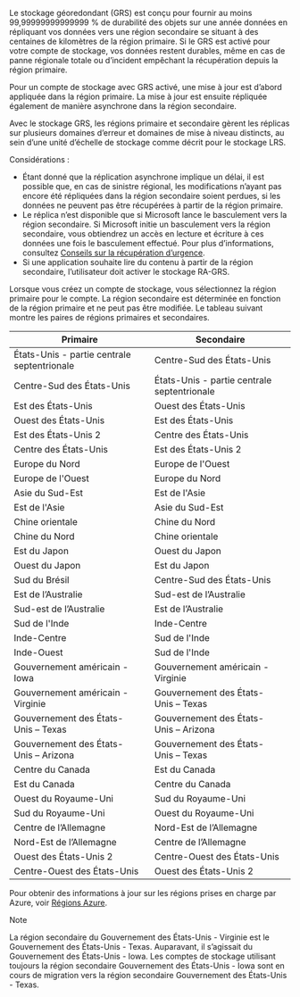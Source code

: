 Le stockage géoredondant (GRS) est conçu pour fournir au moins 99,99999999999999 % de durabilité des objets sur une année données en répliquant vos données vers une région secondaire se situant à des centaines de kilomètres de la région primaire. Si le GRS est activé pour votre compte de stockage, vos données restent durables, même en cas de panne régionale totale ou d’incident empêchant la récupération depuis la région primaire.

Pour un compte de stockage avec GRS activé, une mise à jour est d’abord appliquée dans la région primaire. La mise à jour est ensuite répliquée également de manière asynchrone dans la région secondaire.

Avec le stockage GRS, les régions primaire et secondaire gèrent les réplicas sur plusieurs domaines d’erreur et domaines de mise à niveau distincts, au sein d’une unité d’échelle de stockage comme décrit pour le stockage LRS.

Considérations :

* Étant donné que la réplication asynchrone implique un délai, il est possible que, en cas de sinistre régional, les modifications n’ayant pas encore été répliquées dans la région secondaire soient perdues, si les données ne peuvent pas être récupérées à partir de la région primaire.
* Le réplica n’est disponible que si Microsoft lance le basculement vers la région secondaire. Si Microsoft initie un basculement vers la région secondaire, vous obtiendrez un accès en lecture et écriture à ces données une fois le basculement effectué. Pour plus d’informations, consultez [Conseils sur la récupération d’urgence](../articles/storage/common/storage-disaster-recovery-guidance.md).
* Si une application souhaite lire du contenu à partir de la région secondaire, l’utilisateur doit activer le stockage RA-GRS.

Lorsque vous créez un compte de stockage, vous sélectionnez la région primaire pour le compte. La région secondaire est déterminée en fonction de la région primaire et ne peut pas être modifiée. Le tableau suivant montre les paires de régions primaires et secondaires.

| Primaire | Secondaire |
| --- | --- |
| États-Unis - partie centrale septentrionale | Centre-Sud des États-Unis |
| Centre-Sud des États-Unis | États-Unis - partie centrale septentrionale |
| Est des États-Unis | Ouest des États-Unis |
| Ouest des États-Unis | Est des États-Unis |
| Est des États-Unis 2 | Centre des États-Unis |
| Centre des États-Unis | Est des États-Unis 2 |
| Europe du Nord | Europe de l'Ouest |
| Europe de l'Ouest | Europe du Nord |
| Asie du Sud-Est | Est de l'Asie |
| Est de l'Asie | Asie du Sud-Est |
| Chine orientale | Chine du Nord |
| Chine du Nord | Chine orientale |
| Est du Japon | Ouest du Japon |
| Ouest du Japon | Est du Japon |
| Sud du Brésil | Centre-Sud des États-Unis |
| Est de l’Australie | Sud-est de l’Australie |
| Sud-est de l’Australie | Est de l’Australie |
| Sud de l'Inde | Inde-Centre |
| Inde-Centre | Sud de l'Inde |
| Inde-Ouest | Sud de l'Inde |
| Gouvernement américain - Iowa | Gouvernement américain - Virginie |
| Gouvernement américain - Virginie | Gouvernement des États-Unis – Texas |
| Gouvernement des États-Unis – Texas | Gouvernement des États-Unis – Arizona |
| Gouvernement des États-Unis – Arizona | Gouvernement des États-Unis – Texas |
| Centre du Canada | Est du Canada |
| Est du Canada | Centre du Canada |
| Ouest du Royaume-Uni | Sud du Royaume-Uni |
| Sud du Royaume-Uni | Ouest du Royaume-Uni |
| Centre de l’Allemagne | Nord-Est de l’Allemagne |
| Nord-Est de l’Allemagne | Centre de l’Allemagne |
| Ouest des États-Unis 2 | Centre-Ouest des États-Unis |
| Centre-Ouest des États-Unis | Ouest des États-Unis 2 |

Pour obtenir des informations à jour sur les régions prises en charge par Azure, voir [Régions Azure](https://azure.microsoft.com/regions/).

>[!NOTE]  
> La région secondaire du Gouvernement des États-Unis - Virginie est le Gouvernement des États-Unis - Texas. Auparavant, il s’agissait du Gouvernement des États-Unis - Iowa. Les comptes de stockage utilisant toujours la région secondaire Gouvernement des États-Unis - Iowa sont en cours de migration vers la région secondaire Gouvernement des États-Unis - Texas.
>
>
